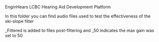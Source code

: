 EnginHears
LCBC Hearing Aid Development Platform

In this folder you can find audio files used to test the effectiveness
of the ski-slope filter

_Filtered is added to files post-filtering
and
_50 indicates the max gain was set to 50
